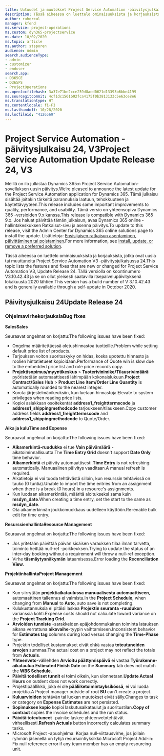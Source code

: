 ```yaml
---
title: Uutuudet ja muutokset Project Service Automation -päivitysjulkaisussa 24, V3
description: Tässä aiheessa on luettelo ominaisuuksista ja korjauksista, jotka ovat käytettävissä Project Service Automation -päivitysjulkaisussa 24, V3.
author: ruhercul
manager: kfend
ms.service: project-operations
ms.custom: dyn365-projectservice
ms.date: 10/02/2020
ms.topic: article
ms.author: stsporen
audience: Admin
search.audienceType:
- admin
- customizer
- enduser
search.app:
- D365CE
- D365PS
- ProjectOperations
ms.openlocfilehash: 3a37e71be2cce259d8aed0621d13393b6bbe4199
ms.sourcegitcommit: 4cf1dc1561b92fca4175f0b3813133c5e63ce8e6
ms.translationtype: HT
ms.contentlocale: fi-FI
ms.lasthandoff: 10/28/2020
ms.locfileid: "4126569"
---
```

# <a name="project-service-automation-update-release-24-v3"></a><span data-ttu-id="b7254-103">Project Service Automation -päivitysjulkaisu 24, V3</span><span class="sxs-lookup"><span data-stu-id="b7254-103">Project Service Automation Update Release 24, V3</span></span>

<span data-ttu-id="b7254-104">Meillä on ilo julkistaa Dynamics 365:n Project Service Automation-sovelluksen uusin päivitys.</span><span class="sxs-lookup"><span data-stu-id="b7254-104">We’re pleased to announce the latest update for the Project Service Automation application for Dynamics 365.</span></span> <span data-ttu-id="b7254-105">Tämä julkaisu sisältää joitakin tärkeitä parannuksia laatuun, tehokkuuteen ja käytettävyyteen.</span><span class="sxs-lookup"><span data-stu-id="b7254-105">This release includes some important improvements to quality, performance, and usability.</span></span> <span data-ttu-id="b7254-106">Tämä versio on yhteensopiva Dynamics 365 -versioiden 9.x kanssa.</span><span class="sxs-lookup"><span data-stu-id="b7254-106">This release is compatible with Dynamics 365 9.x.</span></span> <span data-ttu-id="b7254-107">Jos haluat päivittää tämän julkaisun, avaa Dynamics 365 online -hallintakeskuksen Ratkaisut-sivu ja asenna päivitys.</span><span class="sxs-lookup"><span data-stu-id="b7254-107">To update to this release, visit the Admin Center for Dynamics 365 online solutions page to install the update.</span></span> <span data-ttu-id="b7254-108">Lisätietoja: [Ensisijaisen ratkaisun asentaminen, päivittäminen tai poistaminen](https://docs.microsoft.com/power-platform/admin/install-remove-preferred-solution).</span><span class="sxs-lookup"><span data-stu-id="b7254-108">For more information, see [Install, update, or remove a preferred solution](https://docs.microsoft.com/power-platform/admin/install-remove-preferred-solution).</span></span>

<span data-ttu-id="b7254-109">Tässä aiheessa on luettelo ominaisuuksista ja korjauksista, jotka ovat uusia tai muuttuneita Project Service Automation V3 -päivitysjulkaisussa 24.</span><span class="sxs-lookup"><span data-stu-id="b7254-109">This topic lists the features and fixes that are new or changed for Project Service Automation V3, Update Release 24.</span></span> <span data-ttu-id="b7254-110">Tällä versiolla on koontinumero V3.10.42.43 ja se on ollut yleisesti saatavilla itsepalvelupäivityksenä lokakuusta 2020 lähtien.</span><span class="sxs-lookup"><span data-stu-id="b7254-110">This version has a build number of V 3.10.42.43 and is generally available through a self-update in October 2020.</span></span>

## <a name="update-release-24"></a><span data-ttu-id="b7254-111">Päivitysjulkaisu 24</span><span class="sxs-lookup"><span data-stu-id="b7254-111">Update Release 24</span></span>

### <a name="bug-fixes"></a><span data-ttu-id="b7254-112">Ohjelmavirhekorjauksia</span><span class="sxs-lookup"><span data-stu-id="b7254-112">Bug fixes</span></span>

<span data-ttu-id="b7254-113">**Sales**</span><span class="sxs-lookup"><span data-stu-id="b7254-113">**Sales**</span></span>

<span data-ttu-id="b7254-114">Seuraavat ongelmat on korjattu:</span><span class="sxs-lookup"><span data-stu-id="b7254-114">The following issues have been fixed:</span></span>

- <span data-ttu-id="b7254-115">Ongelma määritettäessä oletushinnastoa tuotteille.</span><span class="sxs-lookup"><span data-stu-id="b7254-115">Problem while setting default price list of products.</span></span>
- <span data-ttu-id="b7254-116">Tarjouksen voiton suorituskyky on hidas, koska upotettu hinnasto ja roolien hintatietueet kopioidaan.</span><span class="sxs-lookup"><span data-stu-id="b7254-116">Performance of Quote win is slow due to the embedded price list and role price records copy.</span></span>
- <span data-ttu-id="b7254-117">**Projektisopimus/myyntikeskus** > **Tuoterivinimike/Tilausrivimäärä** pyöristetään automaattisesti lähimpään kokonaislukuun.</span><span class="sxs-lookup"><span data-stu-id="b7254-117">**Project Contract/Sales Hub** > **Product Line Item/Order Line Quantity** is automatically rounded to the nearest integer.</span></span>
- <span data-ttu-id="b7254-118">Korota järjestelmäoikeuksiin, kun luetaan hinnastoja.</span><span class="sxs-lookup"><span data-stu-id="b7254-118">Elevate to system privileges when reading price lists.</span></span>
- <span data-ttu-id="b7254-119">Kopioi asiakkaan osoitekentät **address1_freighttermscode** ja **address1_shippingmethodcode** tarjoukseen/tilaukseen.</span><span class="sxs-lookup"><span data-stu-id="b7254-119">Copy customer address fields **address1_freighttermscode** and **address1_shippingmethodcode** to Quote/Order.</span></span> 


<span data-ttu-id="b7254-120">**Aika ja kulu**</span><span class="sxs-lookup"><span data-stu-id="b7254-120">**Time and Expense**</span></span>

<span data-ttu-id="b7254-121">Seuraavat ongelmat on korjattu:</span><span class="sxs-lookup"><span data-stu-id="b7254-121">The following issues have been fixed:</span></span>

- <span data-ttu-id="b7254-122">**Aikamerkintä-ruudukko** ei tue **Vain päivämäärä** -aikatoiminnallisuutta.</span><span class="sxs-lookup"><span data-stu-id="b7254-122">The **Time Entry Grid** doesn't support **Date Only** time behavior.</span></span>
- <span data-ttu-id="b7254-123">**Aikamerkintä** ei päivity automaattisesti.</span><span class="sxs-lookup"><span data-stu-id="b7254-123">**Time Entry** is not refreshing automatically.</span></span> <span data-ttu-id="b7254-124">Manuaalinen päivitys vaaditaan.</span><span class="sxs-lookup"><span data-stu-id="b7254-124">A manual refresh is required.</span></span>
- <span data-ttu-id="b7254-125">Aikatietoja ei voi tuoda tehtävästä silloin, kun resurssin tehtävissä on tauko (0 tuntia).</span><span class="sxs-lookup"><span data-stu-id="b7254-125">Unable to import the time entries from an assignment when there is a break (0 hours) in a resource's assignments.</span></span>
- <span data-ttu-id="b7254-126">Kun luodaan aikamerkintää, määritä aloitukseksi sama kuin **msdyn_date**.</span><span class="sxs-lookup"><span data-stu-id="b7254-126">When creating a time entry, set the start to the same as **msdyn_date**.</span></span>
- <span data-ttu-id="b7254-127">Ota aikamerkinnän joukkomuokkaus uudelleen käyttöön.</span><span class="sxs-lookup"><span data-stu-id="b7254-127">Re-enable bulk edit for time entry.</span></span>

<span data-ttu-id="b7254-128">**Resurssienhallinta**</span><span class="sxs-lookup"><span data-stu-id="b7254-128">**Resource Management**</span></span>

<span data-ttu-id="b7254-129">Seuraavat ongelmat on korjattu:</span><span class="sxs-lookup"><span data-stu-id="b7254-129">The following issues have been fixed:</span></span>

- <span data-ttu-id="b7254-130">Jos yritetään päivittää päivän sisäisen varauksen tilaa ilman tarvetta, toiminto heittää null-ref -poikkeuksen.</span><span class="sxs-lookup"><span data-stu-id="b7254-130">Trying to update the status of an inter-day booking without a requirement will throw a null-ref exception.</span></span>
- <span data-ttu-id="b7254-131">Virhe **täsmäytysnäkymän** lataamisessa.</span><span class="sxs-lookup"><span data-stu-id="b7254-131">Error loading the **Reconciliation View**.</span></span>


<span data-ttu-id="b7254-132">**Projektinhallinta**</span><span class="sxs-lookup"><span data-stu-id="b7254-132">**Project Management**</span></span>

<span data-ttu-id="b7254-133">Seuraavat ongelmat on korjattu:</span><span class="sxs-lookup"><span data-stu-id="b7254-133">The following issues have been fixed:</span></span>

- <span data-ttu-id="b7254-134">Kun siirrytään **projektiaikataulussa** **manuaalisesta** **automaattiseen**, automaattinen tallennus ei valmistu.</span><span class="sxs-lookup"><span data-stu-id="b7254-134">In the **Project Schedule**, when changing from **Manual** to **Auto**, auto save is not completing.</span></span>
- <span data-ttu-id="b7254-135">Kulukustannuksia ei pitäisi laskea **Projektin seuranta -ruudukon** varianssia kohti.</span><span class="sxs-lookup"><span data-stu-id="b7254-135">Expense costs should not calculate toward variance on the **Project Tracking Grid**.</span></span>
- <span data-ttu-id="b7254-136">**Arvioiden tunniste** -sarakkeiden epäjohdonmukainen toiminta latauksen aikana verrattuna **aikavaihe**-tyypin vaihtamiseen.</span><span class="sxs-lookup"><span data-stu-id="b7254-136">Inconsistent behavior for **Estimates tag** columns during load versus changing the **Time-Phase** type.</span></span>
- <span data-ttu-id="b7254-137">Projektin todelliset kustannukset eivät ehkä vastaa **toteutuneiden arvojen** summaa.</span><span class="sxs-lookup"><span data-stu-id="b7254-137">The actual cost on a project may not reflect the totals from **Actuals**.</span></span>
- <span data-ttu-id="b7254-138">**Yhteenveto**-välilehden **Arvioitu päättymispäivä** ei vastaa **Työrakenne-aikataulua**.</span><span class="sxs-lookup"><span data-stu-id="b7254-138">**Estimated Finish Date** on the **Summary** tab does not match the **WBS Schedule**.</span></span>
- <span data-ttu-id="b7254-139">**Päivitä todelliset tunnit** ei toimi oikein, kun ulonnetaan.</span><span class="sxs-lookup"><span data-stu-id="b7254-139">**Update Actual Hours** on outdent does not work correctly.</span></span>
- <span data-ttu-id="b7254-140">Projektipäällikkö, joka ei ole **pääliiketoimintayksikössä**, ei voi luoda projektia.</span><span class="sxs-lookup"><span data-stu-id="b7254-140">A Project manager outside of root **BU** can't create a project.</span></span>
- <span data-ttu-id="b7254-141">**Kuluarvioiden** tehtävän tai luokan muutokset eivät säily.</span><span class="sxs-lookup"><span data-stu-id="b7254-141">Changes to task or category on **Expense Estimates** are not persisted.</span></span>
- <span data-ttu-id="b7254-142">**Sopimuksen kopio** kopioi laskutusaikataulut ja suoritustilan.</span><span class="sxs-lookup"><span data-stu-id="b7254-142">**Copy of contract** copies the invoice schedules and the run status.</span></span>
- <span data-ttu-id="b7254-143">**Päivitä toteutuneet** -painike laskee yhteenvetotehtävät virheellisesti.</span><span class="sxs-lookup"><span data-stu-id="b7254-143">**Refresh Actuals** button incorrectly calculates summary tasks.</span></span>
- <span data-ttu-id="b7254-144">Microsoft Project -apuohjelma: Korjaa null-viittausvirhe, jos jollain ryhmän jäsenellä on tyhjä resursointiyksikkö.</span><span class="sxs-lookup"><span data-stu-id="b7254-144">Microsoft Project Add-in: Fix null reference error if any team member has an empty resourcing unit.</span></span>

